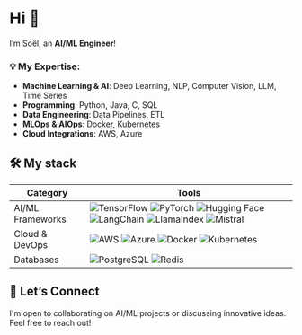 # Hi 👋

I’m Soël, an **AI/ML Engineer**!

### 💡 My Expertise:

- **Machine Learning & AI**: Deep Learning, NLP, Computer Vision, LLM, Time Series
- **Programming**: Python, Java, C, SQL
- **Data Engineering**: Data Pipelines, ETL
- **MLOps & AIOps**: Docker, Kubernetes
- **Cloud Integrations**: AWS, Azure


## 🛠️ My stack

| Category       | Tools                                                                                                                                                    |
|----------------|----------------------------------------------------------------------------------------------------------------------------------------------------------|
| AI/ML Frameworks| ![TensorFlow](https://img.shields.io/badge/TensorFlow-FF6F00?style=flat&logo=tensorflow&logoColor=white) ![PyTorch](https://img.shields.io/badge/PyTorch-EE4C2C?style=flat&logo=pytorch&logoColor=white) ![Hugging Face](https://img.shields.io/badge/Hugging%20Face-FDDA24?style=flat&logo=Huggingface&logoColor=black) ![LangChain](https://img.shields.io/badge/LangChain-4D57E7?style=flat&logo=langchain&logoColor=white) ![LlamaIndex](https://img.shields.io/badge/LlamaIndex-000000?style=flat&logoColor=white) ![Mistral](https://img.shields.io/badge/Mistral-5B4B99?style=flat&logoColor=white) |
| Cloud & DevOps | ![AWS](https://img.shields.io/badge/AWS-232F3E?style=flat&logo=amazon-aws&logoColor=white) ![Azure](https://img.shields.io/badge/Azure-0089D6?style=flat&logo=microsoftazure&logoColor=white) ![Docker](https://img.shields.io/badge/Docker-2496ED?style=flat&logo=docker&logoColor=white) ![Kubernetes](https://img.shields.io/badge/Kubernetes-326CE5?style=flat&logo=kubernetes&logoColor=white) |
| Databases      | ![PostgreSQL](https://img.shields.io/badge/PostgreSQL-336791?style=flat&logo=postgresql&logoColor=white) ![Redis](https://img.shields.io/badge/Redis-DC382D?style=flat&logo=redis&logoColor=white) |


## 🤝 Let’s Connect

I'm open to collaborating on AI/ML projects or discussing innovative ideas. Feel free to reach out!
